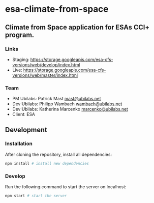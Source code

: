 # esa-climate-from-space

## Climate from Space application for ESAs CCI+ program.

### Links

- Staging: https://storage.googleapis.com/esa-cfs-versions/web/develop/index.html
- Live: https://storage.googleapis.com/esa-cfs-versions/web/master/index.html

### Team

- PM Ubilabs: Patrick Mast <mast@ubilabs.net>
- Dev Ubilabs: Philipp Wambach <wambach@ubilabs.net>
- Dev Ubilabs: Katherina Marcenko <marcenko@ubilabs.net>
- Client: ESA

## Development

### Installation

After cloning the repository, install all dependencies:

```sh
npm install # install new dependencies
```

### Develop

Run the following command to start the server on localhost:

```sh
npm start # start the server
```
